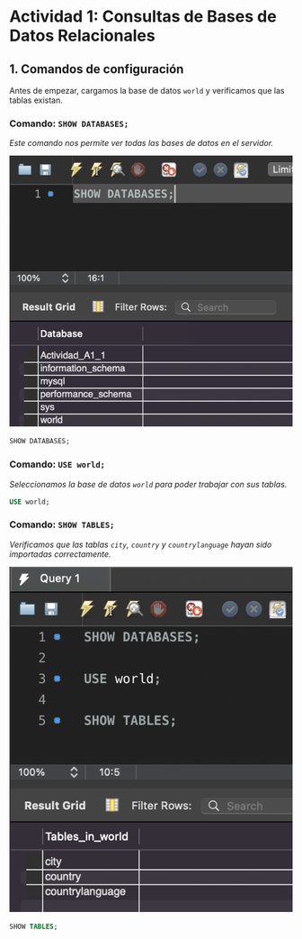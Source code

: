 # Actividad 1: Consultas de Bases de Datos Relacionales

## 1. Comandos de configuración

Antes de empezar, cargamos la base de datos `world` y verificamos que las tablas existan.

### Comando: `SHOW DATABASES;`
_Este comando nos permite ver todas las bases de datos en el servidor._

![Resultado de SHOW DATABASES](screenshots/show_databases.png)

```sql
SHOW DATABASES;
```
### Comando: `USE world;`
_Seleccionamos la base de datos `world` para poder trabajar con sus tablas._

```sql
USE world;
```

### Comando: `SHOW TABLES;`
_Verificamos que las tablas `city`, `country` y `countrylanguage` hayan sido importadas correctamente._

![Resultado de SHOW TABLES](screenshots/show_tables.png)

```sql
SHOW TABLES;
```
